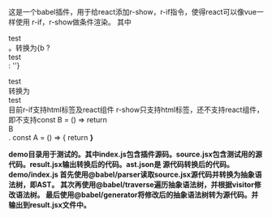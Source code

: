 这是一个babel插件，用于给react添加r-show，r-if指令，使得react可以像vue一样使用
r-if，r-show做条件渲染。
其中<div r-if={b}>test</div>。转换为{b ? <div>test</div> : ''}
<div r-show={b}>test</div>转换为<div style={{ display: b ? '' : 'none'}}>test</div>
目前r-if支持html标签及react组件
r-show只支持html标签，还不支持react组件，即不支持const B = () => return <div>B</div>. 
const A = () => { return <B r-show={b}/>}

demo目录用于测试的。其中index.js包含插件源码。source.jsx包含测试用的源代码。result.jsx输出转换后的代码。ast.json是
源代码转换后的代码。
demo/index.js
首先使用@babel/parser读取source.jsx源代码并转换为抽象语法树，即AST。
其次再使用@babel/traverse遍历抽象语法树，并根据visitor修改语法树。
最后使用@babel/generator将修改后的抽象语法树转为源代码。并输出到result.jsx文件中。
